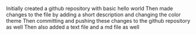 Initially created a github repository with basic hello world
Then made changes to the file by adding a short description and changing the color theme
Then committing and pushing these changes to the github repository as well
Then also added a text file and a md file as well